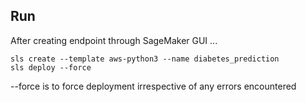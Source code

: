 ## Run

After creating endpoint through SageMaker GUI ...
```
sls create --template aws-python3 --name diabetes_prediction
sls deploy --force
```

--force is to force deployment irrespective of any errors encountered 
